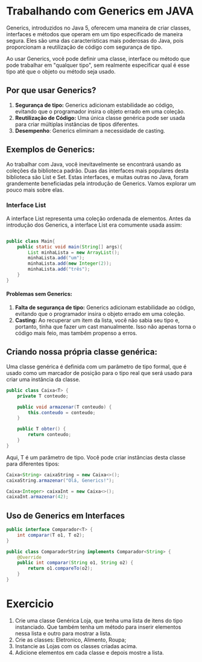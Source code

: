 # Trabalhando com Generics em JAVA
Generics, introduzidos no Java 5, oferecem uma maneira de criar classes, interfaces e métodos que operam em um tipo especificado de maneira segura. Eles são uma das características mais poderosas do Java, pois proporcionam a reutilização de código com segurança de tipo.

Ao usar Generics, você pode definir uma classe, interface ou método que pode trabalhar em "qualquer tipo", sem realmente especificar qual é esse tipo até que o objeto ou método seja usado.


## Por que usar Generics?
1. **Segurança de tipo:** Generics adicionam estabilidade ao código, evitando que o programador insira o objeto errado em uma coleção.
2. **Reutilização de Código:** Uma única classe genérica pode ser usada para criar múltiplas instâncias de tipos diferentes.
3. **Desempenho**: Generics eliminam a necessidade de casting.

## Exemplos de Generics:
Ao trabalhar com Java, você inevitavelmente se encontrará usando as coleções da biblioteca padrão. Duas das interfaces mais populares desta biblioteca são List e Set. Estas interfaces, e muitas outras no Java, foram grandemente beneficiadas pela introdução de Generics. Vamos explorar um pouco mais sobre elas.

### Interface List
A interface List representa uma coleção ordenada de elementos. Antes da introdução dos Generics, a interface List era comumente usada assim:

```java

public class Main{
    public static void main(String[] args){
        List minhaLista = new ArrayList();
        minhaLista.add("um");
        minhaLista.add(new Integer(2));
        minhaLista.add("três");
    }
}
```

#### Problemas sem Generics:
1. **Falta de segurança de tipo:** Generics adicionam estabilidade ao código, evitando que o programador insira o objeto errado em uma coleção.
2. **Casting:** Ao recuperar um item da lista, você não sabia seu tipo e, portanto, tinha que fazer um cast manualmente. Isso não apenas torna o código mais feio, mas também propenso a erros.

## Criando nossa própria classe genérica: 
Uma classe genérica é definida com um parâmetro de tipo formal, que é usado como um marcador de posição para o tipo real que será usado para criar uma instância da classe.

```java
public class Caixa<T> {
    private T conteudo;

    public void armazenar(T conteudo) {
        this.conteudo = conteudo;
    }

    public T obter() {
        return conteudo;
    }
}
```
Aqui, T é um parâmetro de tipo. Você pode criar instâncias desta classe para diferentes tipos:

```java
Caixa<String> caixaString = new Caixa<>();
caixaString.armazenar("Olá, Generics!");

Caixa<Integer> caixaInt = new Caixa<>();
caixaInt.armazenar(42);
```
## Uso de Generics em Interfaces
```java
public interface Comparador<T> {
    int comparar(T o1, T o2);
}

```

```java
public class ComparadorString implements Comparador<String> {
    @Override
    public int comparar(String o1, String o2) {
        return o1.compareTo(o2);
    }
}

```


# Exercicio
1. Crie uma classe Genérica Loja, que tenha uma lista de itens do tipo instanciado. Que também tenha um método para inserir elementos nessa lista e outro para mostrar a lista.
2. Crie as classes: Eletronico, Alimento, Roupa;
3. Instancie as Lojas com os classes criadas acima.
4. Adicione elementos em cada classe e depois mostre a lista.

